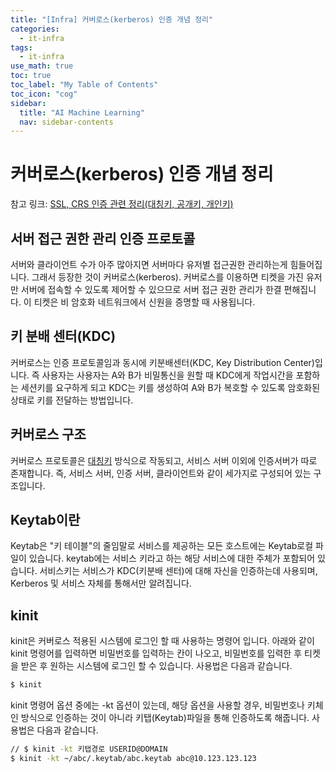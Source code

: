 ```yaml
---
title: "[Infra] 커버로스(kerberos) 인증 개념 정리" 
categories:
  - it-infra
tags:
  - it-infra
use_math: true
toc: true
toc_label: "My Table of Contents"
toc_icon: "cog"
sidebar:
  title: "AI Machine Learning"
  nav: sidebar-contents
---
```


# 커버로스(kerberos) 인증 개념 정리

참고 링크: [SSL, CRS 인증 관련 정리(대칭키, 공개키, 개인키)](https://losskatsu.github.io/it-infra/ssl-auth/)

## 서버 접근 권한 관리 인증 프로토콜

서버와 클라이언트 수가 아주 많아지면 서버마다 유저별 접근권한 관리하는게 힘들어집니다. 
그래서 등장한 것이 커버로스(kerberos). 
커버로스를 이용하면 티켓을 가진 유저만 서버에 접속할 수 있도록 제어할 수 있으므로 서버 접근 권한 관리가 한결 편해집니다.
이 티켓은 비 암호화 네트워크에서 신원을 증명할 때 사용됩니다. 

## 키 분배 센터(KDC)

커버로스는 인증 프로토콜임과 동시에 키분배센터(KDC, Key Distribution Center)입니다. 
즉 사용자는 사용자는 A와 B가 비밀통신을 원할 때 KDC에게 작업시간을 포함하는 세션키를 요구하게 되고 
KDC는 키를 생성하여 A와 B가 복호할 수 있도록 암호화된 상태로 키를 전달하는 방법입니다. 


## 커버로스 구조

커버로스 프로토콜은 [대칭키](https://losskatsu.github.io/it-infra/ssl-auth/) 방식으로 작동되고, 
서비스 서버 이외에 인증서버가 따로 존재합니다. 
즉, 서비스 서버, 인증 서버, 클라이언트와 같이 세가지로 구성되어 있는 구조입니다. 

## Keytab이란

Keytab은 "키 테이블"의 줄임말로 서비스를 제공하는 모든 호스트에는 Keytab로컬 파일이 있습니다. 
keytab에는 서비스 키라고 하는 해당 서비스에 대한 주체가 포함되어 있습니다. 
서비스키는 서비스가 KDC(키분배 센터)에 대해 자신을 인증하는데 사용되며, Kerberos 및 서비스 자체를 통해서만 알려집니다.  

## kinit

kinit은 커버로스 적용된 시스템에 로그인 할 때 사용하는 명령어 입니다. 
아래와 같이 kinit 명령어를 입력하면 비밀번호를 입력하는 칸이 나오고, 
비밀번호를 입력한 후 티켓을 받은 후 
원하는 시스템에 로그인 할 수 있습니다. 
사용법은 다음과 같습니다. 

```bash
$ kinit
```

kinit 명령어 옵션 중에는 -kt 옵션이 있는데, 해당 옵션을 사용할 경우, 
비밀번호나 키체인 방식으로 인증하는 것이 아니라 키탭(Keytab)파일을 통해 인증하도록 해줍니다. 
사용법은 다음과 같습니다. 

```bash
// $ kinit -kt 키탭경로 USERID@DOMAIN
$ kinit -kt ~/abc/.keytab/abc.keytab abc@10.123.123.123
``` 
 
